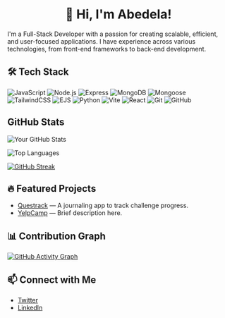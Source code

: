 <h1 align="center">👋 Hi, I'm Abedela!</h1>

I'm a Full-Stack Developer with a passion for creating scalable, efficient, and user-focused applications. I have experience across various technologies, from front-end frameworks to back-end development.

## 🛠️ Tech Stack

![JavaScript](https://img.shields.io/badge/JavaScript-F7DF1E?style=flat&logo=javascript&logoColor=black)
![Node.js](https://img.shields.io/badge/Node.js-339933?style=flat&logo=nodedotjs&logoColor=white)
![Express](https://img.shields.io/badge/Express-000?style=flat&logo=express&logoColor=white)
![MongoDB](https://img.shields.io/badge/MongoDB-4EA94B?style=flat&logo=mongodb&logoColor=white)
![Mongoose](https://img.shields.io/badge/Mongoose-880000?style=flat&logo=mongoose&logoColor=white)
![TailwindCSS](https://img.shields.io/badge/TailwindCSS-06B6D4?style=flat&logo=tailwind-css&logoColor=white)
![EJS](https://img.shields.io/badge/EJS-8BC500?style=flat&logo=ejs&logoColor=black)
![Python](https://img.shields.io/badge/Python-3776AB?style=flat&logo=python&logoColor=white)
![Vite](https://img.shields.io/badge/Vite-646CFF?style=flat&logo=vite&logoColor=FFD62E)
![React](https://img.shields.io/badge/React-61DAFB?style=flat&logo=react&logoColor=black)
![Git](https://img.shields.io/badge/Git-F05032?style=flat&logo=git&logoColor=white)
![GitHub](https://img.shields.io/badge/GitHub-181717?style=flat&logo=github&logoColor=white)


## GitHub Stats

![Your GitHub Stats](https://github-readme-stats.vercel.app/api?username=codistiano&count_private=true&show_icons=true&theme=graywhite&hide_border=true)

![Top Languages](https://github-readme-stats.vercel.app/api/top-langs/?username=codistiano&layout=compact&theme=graywhite&hide_border=true)

[![GitHub Streak](https://github-readme-streak-stats.herokuapp.com/?user=codistiano&theme=flat&hide_border=true)](https://git.io/streak-stats)

## 🔥 Featured Projects

- [Questrack](https://github.com/codistiano/questrack) — A journaling app to track challenge progress.
- [YelpCamp](https://github.com/codistiano/otherproject) — Brief description here.

## 📊 Contribution Graph

[![GitHub Activity Graph](https://github-readme-activity-graph.vercel.app/graph?username=codistiano&bg_color=000000&color=ffffff&theme=github-dark&hide_border=true)](https://github.com/ashutosh00710/github-readme-activity-graph)

## 📫 Connect with Me

- [Twitter](https://twitter.com/codistiano) 
- [LinkedIn](https://linkedin.com/in/Abedela-Bedru)
